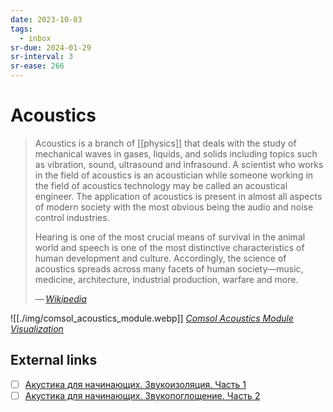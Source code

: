 ```yaml
---
date: 2023-10-03
tags:
  - inbox
sr-due: 2024-01-29
sr-interval: 3
sr-ease: 266
---
```


# Acoustics

> Acoustics is a branch of [[physics]] that deals with the study of mechanical
> waves in gases, liquids, and solids including topics such as vibration, sound,
> ultrasound and infrasound. A scientist who works in the field of acoustics is
> an acoustician while someone working in the field of acoustics technology may
> be called an acoustical engineer. The application of acoustics is present in
> almost all aspects of modern society with the most obvious being the audio and
> noise control industries.
>
> Hearing is one of the most crucial means of survival in the animal world and
> speech is one of the most distinctive characteristics of human development and
> culture. Accordingly, the science of acoustics spreads across many facets of
> human society—music, medicine, architecture, industrial production, warfare
> and more.
>
> — <cite>[Wikipedia](https://en.wikipedia.org/wiki/Acoustics)</cite>

![[./img/comsol_acoustics_module.webp]]
_[Comsol Acoustics Module Visualization](https://www.comsol.com/acoustics-module)_

## External links

- [ ] [Акустика для начинающих. Звукоизоляция. Часть 1](https://pikabu.ru/story/akustika_dlya_nachinayushchikh_zvukoizolyatsiya_chast_1_3956274)
- [ ] [Акустика для начинающих. Звукопоглощение. Часть 2](https://pikabu.ru/story/akustika_dlya_nachinayushchikh_zvukopogloshchenie_chast_2_3961293)
